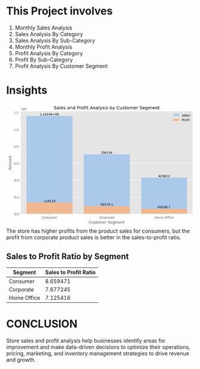 # This Project involves 

1) Monthly Sales Analysis
2) Sales Analysis By Category
3) Sales Analysis By Sub-Category
4) Monthly Profit Analysis
5) Profit Analysis By Category
6) Profit By Sub-Category
7) Profit Analysis By Customer Segment

# Insights 

![CS Insights](https://github.com/Shaikh-areeb/Store-Sales-Profit-Analysis/blob/main/Customer%20Segments%20Insights.png)
The store has higher profits from the product sales for consumers, but the profit from corporate product sales is better in the sales-to-profit ratio.

## Sales to Profit Ratio by Segment

| Segment      | Sales to Profit Ratio |
|--------------|-----------------------|
| Consumer     | 8.659471              |
| Corporate    | 7.677245              |
| Home Office  | 7.125416              |


# CONCLUSION 
Store sales and profit analysis help businesses identify areas for improvement and make data-driven decisions to optimize their operations, pricing, marketing, and inventory management strategies to drive revenue and growth.
